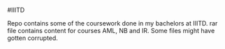 #IIITD

Repo contains some of the coursework done in my bachelors at IIITD. rar file contains content for courses AML, NB and IR. Some files might have gotten corrupted.